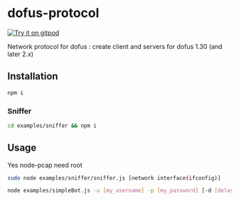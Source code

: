 
# dofus-protocol

[![Try it on gitpod](https://img.shields.io/badge/try-on%20gitpod-brightgreen.svg)](https://gitpod.io/#https://github.com/louis030195/dofus-protocol)

Network protocol for dofus : create client and servers for dofus 1.30 (and later 2.x)

## Installation

```bash
npm i
```

### Sniffer

```bash
cd examples/sniffer && npm i
```

## Usage

Yes node-pcap need root

```bash
sudo node examples/sniffer/sniffer.js [network interface(ifconfig)]
```

```bash
node examples/simpleBot.js -u [my_username] -p [my_password] [-d [delay_between_packets] default: 0]
```
